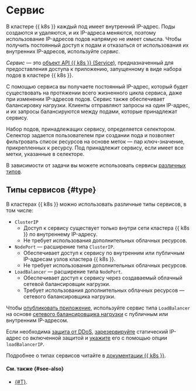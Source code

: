 # Сервис

В кластере {{ k8s }} каждый под имеет внутренний IP-адрес. Поды создаются и удаляются, и их IP-адреса меняются, поэтому использование IP-адресов подов напрямую не имеет смысла. Чтобы получить постоянный доступ к подам и отказаться от использования их внутренних IP-адресов, используйте _сервис_.

_Сервис_ — это [объект API {{ k8s }} (Service)](https://kubernetes.io/docs/reference/kubernetes-api/service-resources/service-v1), предназначенный для предоставления доступа к приложению, запущенному в виде набора подов в кластере {{ k8s }}.

С помощью сервиса вы получаете постоянный IP-адрес, который будет существовать на протяжении всего жизненного цикла сервиса, даже при изменении IP-адресов подов. Сервис также обеспечивает балансировку нагрузки. Клиенты отправляют запросы на один IP-адрес, и их запросы балансируются между подами, которые принадлежат сервису.

Набор подов, принадлежащих сервису, определяется селектором. Селектор задается пользователем при создании пода и позволяет фильтровать список ресурсов на основе меток — пар ключ-значение, прикрепленных к ресурсу. Под принадлежит сервису, если имеет все метки, указанные в селекторе.

В зависимости от задачи вы можете использовать сервисы [различных типов](#type).

## Типы сервисов {#type}

В кластерах {{ k8s }} можно использовать различные типы сервисов, в том числе:
* `ClusterIP`
  * Доступ к сервису существует только внутри сети кластера {{ k8s }} по внутреннему IP-адресу.
  * Не требует использования дополнительных облачных ресурсов.
* `NodePort` — расширение типа `ClusterIP`.
  * Обеспечивает доступ к сервису по внутренним или публичным IP-адресам узлов кластера {{ k8s }}.
  * Не требует использования дополнительных облачных ресурсов.
* `LoadBalancer` — расширение типа `NodePort`.
  * Обеспечивает доступ к сервису через создаваемый облачный сетевой балансировщик нагрузки.
  * Требует использования дополнительных облачных ресурсов — сетевого балансировщика нагрузки.

Чтобы [опубликовать приложение](../operations/create-load-balancer.md), используйте сервис типа `LoadBalancer` на основе [сетевого балансировщика нагрузки](../../network-load-balancer/concepts/index.md) с публичным или внутренним IP-адресом.


Если необходима [защита от DDoS](../../vpc/ddos-protection/index.md), [зарезервируйте](../../vpc/operations/enable-ddos-protection.md) статический IP-адрес со включенной защитой и [укажите](../operations/create-load-balancer.md#advanced) его с помощью опции `loadBalancerIP`.


Подробнее о типах сервисов читайте в [документации {{ k8s }}](https://kubernetes.io/docs/concepts/services-networking/service/#publishing-services-service-types).

#### См. также {#see-also}

* [{#T}](../operations/create-load-balancer.md).